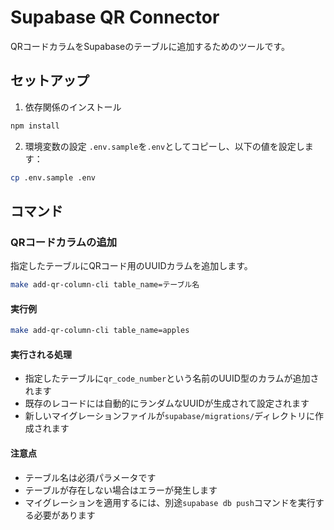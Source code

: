 # Supabase QR Connector

QRコードカラムをSupabaseのテーブルに追加するためのツールです。

## セットアップ

1. 依存関係のインストール
```bash
npm install
```

2. 環境変数の設定
`.env.sample`を`.env`としてコピーし、以下の値を設定します：

```bash
cp .env.sample .env
```

## コマンド

### QRコードカラムの追加

指定したテーブルにQRコード用のUUIDカラムを追加します。

```bash
make add-qr-column-cli table_name=テーブル名
```

#### 実行例
```bash
make add-qr-column-cli table_name=apples
```

#### 実行される処理
- 指定したテーブルに`qr_code_number`という名前のUUID型のカラムが追加されます
- 既存のレコードには自動的にランダムなUUIDが生成されて設定されます
- 新しいマイグレーションファイルが`supabase/migrations/`ディレクトリに作成されます

#### 注意点
- テーブル名は必須パラメータです
- テーブルが存在しない場合はエラーが発生します
- マイグレーションを適用するには、別途`supabase db push`コマンドを実行する必要があります


